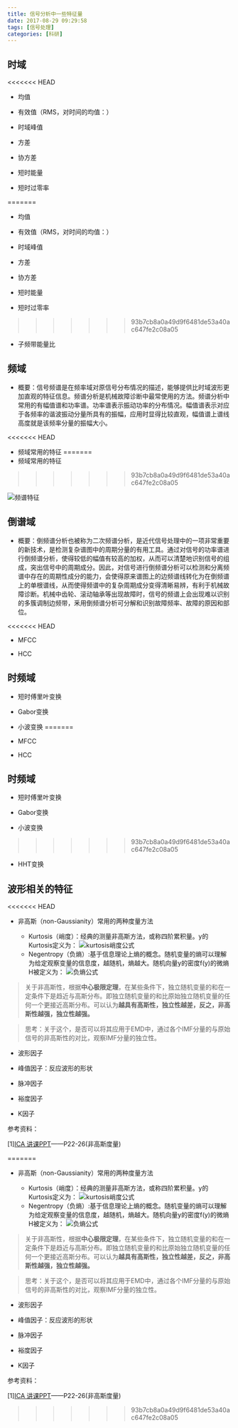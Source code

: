 ```yaml
---
title: 信号分析中一些特征量
date: 2017-08-29 09:29:58
tags: [信号处理]
categories: [科研]
---
```


## 时域
<<<<<<< HEAD
-  均值

-  有效值（RMS，对时间的均值：）

-  时域峰值

-  方差

-  协方差

-  短时能量

-  短时过零率

=======
-  均值

-  有效值（RMS，对时间的均值：）

-  时域峰值

-  方差

-  协方差

-  短时能量

-  短时过零率

>>>>>>> 93b7cb8a0a49d9f6481de53a40ac647fe2c08a05
-  子频带能量比


## 频域

- 概要：信号频谱是在频率域对原信号分布情况的描述，能够提供比时域波形更加直观的特征信息。频谱分析是机械故障诊断中最常使用的方法。频谱分析中常用的有幅值谱和功率谱。功率谱表示振动功率的分布情况。幅值谱表示对应于各频率的谐波振动分量所具有的振幅，应用时显得比较直观，幅值谱上谱线高度就是该频率分量的振幅大小。

<<<<<<< HEAD
-  频域常用的特征
=======
-  频域常用的特征
>>>>>>> 93b7cb8a0a49d9f6481de53a40ac647fe2c08a05

![频谱特征](/images/频谱特征.png)


## 倒谱域

-  概要：倒频谱分析也被称为二次频谱分析，是近代信号处理中的一项非常重要的新技术，是检测复杂谱图中的周期分量的有用工具。通过对信号的功率谱进行倒频谱分析，使得较低的幅值有较高的加权，从而可以清楚地识别信号的组成，突出信号中的周期成分。因此，对信号进行倒频谱分析可以检测和分离频谱中存在的周期性成分的能力，会使得原来谱图上的边频谱线转化为在倒频谱上的单根谱线，从而使得频谱中的复杂周期成分变得清晰易辨，有利于机械故障诊断。机械中齿轮、滚动轴承等出现故障时，信号的频谱上会出现难以识别的多簇调制边频带，釆用倒频谱分析可分解和识别故障频率、故障的原因和部位。

<<<<<<< HEAD
- MFCC

- HCC


## 时频域

-  短时傅里叶变换

-  Gabor变换

-  小波变换
=======
- MFCC

- HCC


## 时频域

-  短时傅里叶变换

-  Gabor变换

-  小波变换
>>>>>>> 93b7cb8a0a49d9f6481de53a40ac647fe2c08a05

-  HHT变换


## 波形相关的特征

<<<<<<< HEAD
-  非高斯（non-Gaussianity）常用的两种度量方法

	- Kurtosis（峭度）：经典的测量非高斯方法，或称四阶累积量。y的Kurtosis定义为：
		 ![kurtosis峭度公式](/images/kurtosis峭度公式.png)
	- Negentropy（负熵）:基于信息理论上熵的概念。随机变量的熵可以理解为给定观察变量的信息度，越随机，熵越大。随机向量y的密度f(y)的微熵H被定义为：
		![负熵公式](/images/负熵公式.png)
			

> 关于非高斯性，根据**中心极限定理**，在某些条件下，独立随机变量的和在一定条件下是趋近与高斯分布。即独立随机变量的和比原始独立随机变量的任何一个更接近高斯分布。可以认为**越具有高斯性，独立性越差，反之，非高斯性越强，独立性越强。**

> 思考：关于这个，是否可以将其应用于EMD中，通过各个IMF分量的与原始信号的非高斯性的对比，观察IMF分量的独立性。

-  波形因子

-  峰值因子：反应波形的形状

-  脉冲因子

-  裕度因子

-  K因子


参考资料：

[1][ICA 讲课PPT](https://wenku.baidu.com/view/fb50f8e93c1ec5da51e2701c.html)——P22-26(非高斯度量)



=======
-  非高斯（non-Gaussianity）常用的两种度量方法

	- Kurtosis（峭度）：经典的测量非高斯方法，或称四阶累积量。y的Kurtosis定义为：
		 ![kurtosis峭度公式](/images/kurtosis峭度公式.png)
	- Negentropy（负熵）:基于信息理论上熵的概念。随机变量的熵可以理解为给定观察变量的信息度，越随机，熵越大。随机向量y的密度f(y)的微熵H被定义为：
		![负熵公式](/images/负熵公式.png)
			

> 关于非高斯性，根据**中心极限定理**，在某些条件下，独立随机变量的和在一定条件下是趋近与高斯分布。即独立随机变量的和比原始独立随机变量的任何一个更接近高斯分布。可以认为**越具有高斯性，独立性越差，反之，非高斯性越强，独立性越强。**

> 思考：关于这个，是否可以将其应用于EMD中，通过各个IMF分量的与原始信号的非高斯性的对比，观察IMF分量的独立性。

-  波形因子

-  峰值因子：反应波形的形状

-  脉冲因子

-  裕度因子

-  K因子


参考资料：

[1][ICA 讲课PPT](https://wenku.baidu.com/view/fb50f8e93c1ec5da51e2701c.html)——P22-26(非高斯度量)



>>>>>>> 93b7cb8a0a49d9f6481de53a40ac647fe2c08a05
